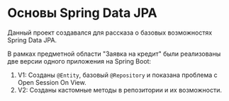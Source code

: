# Основы Spring Data JPA
Данный проект создавался для рассказа о базовых возможностях Spring Data JPA.

В рамках предметной области "Заявка на кредит" были реализованы две версии одного приложения на Spring Boot:
1. V1: Созданы `@Entity`, базовый `@Repository` и показана проблема с Open Session On View.
2. V2: Созданы кастомные методы в репозитории и их возможности.